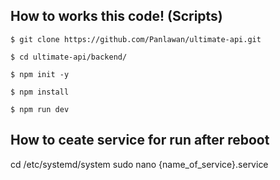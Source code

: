 How to works this code! (Scripts)
-----------------
```
$ git clone https://github.com/Panlawan/ultimate-api.git

$ cd ultimate-api/backend/

$ npm init -y

$ npm install 

$ npm run dev
```

How to ceate service for run after reboot
-
cd /etc/systemd/system
sudo nano {name_of_service}.service
